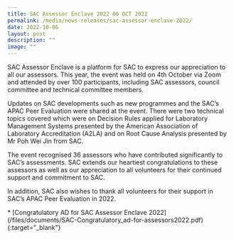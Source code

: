 ```yaml
---
title: SAC Assessor Enclave 2022 06 OCT 2022
permalink: /media/news-releases/sac-assessor-enclave-2022/
date: 2022-10-06
layout: post
description: ""
image: ""
---
```

SAC Assessor Enclave is a platform for SAC to express our appreciation to all our assessors. This year, the event was held on 4th October via Zoom and attended by over 100 participants, including SAC assessors, council committee and technical committee members.

Updates on SAC developments such as new programmes and the SAC’s APAC Peer Evaluation were shared at the event. There were two technical topics covered which were on Decision Rules applied for Laboratory Management Systems presented by the American Association of Laboratory Accreditation (A2LA) and on Root Cause Analysis presented by Mr Poh Wei Jin from SAC. 

The event recognised 36 assessors who have contributed significantly to SAC’s assessments. SAC extends our heartiest congratulations to these assessors as well as our appreciation to all volunteers for their continued support and commitment to SAC. 

In addition, SAC also wishes to thank all volunteers for their support in SAC’s APAC Peer Evaluation in 2022. 


\* \[Congratulatory AD for SAC Assessor Enclave 2022\](/files/documents/SAC-Congratulatory\_ad-for-assessors2022.pdf){:target="\_blank"}